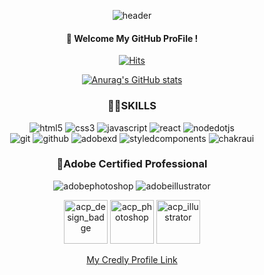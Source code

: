 <div align="center">
  
  ![header](https://capsule-render.vercel.app/api?type=venom&color=gradient&height=300&section=header&text=LEE%20JONG%20IN&fontSize=90)
  
  ####  :wave: Welcome My GitHub ProFile !
 [![Hits](https://hits.seeyoufarm.com/api/count/incr/badge.svg?url=https%3A%2F%2Fgithub.com%2FJongInHey&count_bg=%2388F1C7&title_bg=%232ED13C&title=hits&edge_flat=false)](https://hits.seeyoufarm.com)
  
  [![Anurag's GitHub stats](https://github-readme-stats.vercel.app/api?username=JongInHey&show_icons=true&theme=dark&hide_rank=true)](https://github.com/anuraghazra/github-readme-stats)
  
  ### 💪🏼SKILLS
  
  ![html5](https://img.shields.io/badge/html5-E34F26.svg?&style=for-the-badge&logo=html5&logoColor=white)
  ![css3](https://img.shields.io/badge/css3-1572B6.svg?&style=for-the-badge&logo=css3&logoColor=white)
  ![javascript](https://img.shields.io/badge/javascript-F7DF1E.svg?&style=for-the-badge&logo=javascript&logoColor=222)
  ![react](https://img.shields.io/badge/react-61DAFB.svg?&style=for-the-badge&logo=react&logoColor=222)
  ![nodedotjs](https://img.shields.io/badge/node.js-5FA04E.svg?&style=for-the-badge&logo=nodedotjs&logoColor=white)
  <br />
  ![git](https://img.shields.io/badge/git-F05032.svg?&style=for-the-badge&logo=git&logoColor=white)
  ![github](https://img.shields.io/badge/github-181717.svg?&style=for-the-badge&logo=github&logoColor=white)
  ![adobexd](https://img.shields.io/badge/adobe%20xd-FF61F6.svg?&style=for-the-badge&logo=adobexd&logoColor=white)
  ![styledcomponents](https://img.shields.io/badge/styled--components-DB7093.svg?&style=for-the-badge&logo=styledcomponents&logoColor=white)
  ![chakraui](https://img.shields.io/badge/chakra%20ui-319795.svg?&style=for-the-badge&logo=chakraui&logoColor=white)
  
  ### 📃Adobe Certified Professional
  
  ![adobephotoshop](https://img.shields.io/badge/adobe%20photoshop-31A8FF.svg?&style=for-the-badge&logo=adobephotoshop&logoColor=white)
  ![adobeillustrator](https://img.shields.io/badge/adobe%20illustrator-FF9A00.svg?&style=for-the-badge&logo=adobeillustrator&logoColor=white)
  
  <img src="https://github.com/user-attachments/assets/bee8cb96-0bbf-442d-85b2-95123a182e52" alt="acp_design_badge" width="70px" />
  <img src="https://github.com/user-attachments/assets/9d792495-91be-49e6-954b-a8a122ca1efa" alt="acp_photoshop" width="70px" />
  <img src="https://github.com/user-attachments/assets/4e21edfb-46c6-4e2b-a44f-52c1ed345025" alt="acp_illustrator" width="70px" />
  
  <a href="https://www.credly.com/users/jongin-lee.249b9a59" target="_blank">My Credly Profile Link</a>
</div>


  
